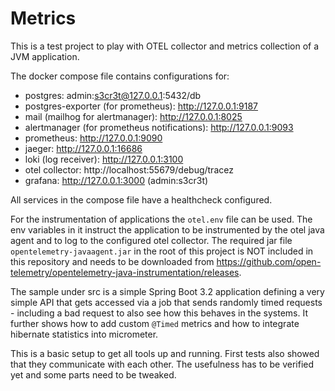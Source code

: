 # Metrics

This is a test project to play with OTEL collector and metrics collection of a JVM application.

The docker compose file contains configurations for:

- postgres: admin:s3cr3t@127.0.0.1:5432/db
- postgres-exporter (for prometheus): http://127.0.0.1:9187
- mail (mailhog for alertmanager): http://127.0.0.1:8025
- alertmanager (for prometheus notifications): http://127.0.0.1:9093
- prometheus: http://127.0.0.1:9090
- jaeger: http://127.0.0.1:16686
- loki (log receiver): http://127.0.0.1:3100
- otel collector: http://localhost:55679/debug/tracez
- grafana: http://127.0.0.1:3000 (admin:s3cr3t)

All services in the compose file have a healthcheck configured.

For the instrumentation of applications the `otel.env` file can be used.
The env variables in it instruct the application to be instrumented by the otel java agent and to log to the configured
otel collector.
The required jar file `opentelemetry-javaagent.jar` in the root of this project is NOT included in this repository
and needs to be downloaded from https://github.com/open-telemetry/opentelemetry-java-instrumentation/releases.

The sample under src is a simple Spring Boot 3.2 application defining a very simple API that gets accessed via a job
that sends randomly timed requests - including a bad request to also see how this behaves in the systems.
It further shows how to add custom `@Timed` metrics and how to integrate hibernate statistics into micrometer.

This is a basic setup to get all tools up and running. First tests also showed that they communicate with each other.
The usefulness has to be verified yet and some parts need to be tweaked.